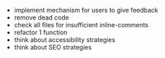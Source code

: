 - implement mechanism for users to give feedback
- remove dead code
- check all files for insufficient inline-comments
- refactor 1 function
- think about accessibility strategies
- think about SEO strategies
